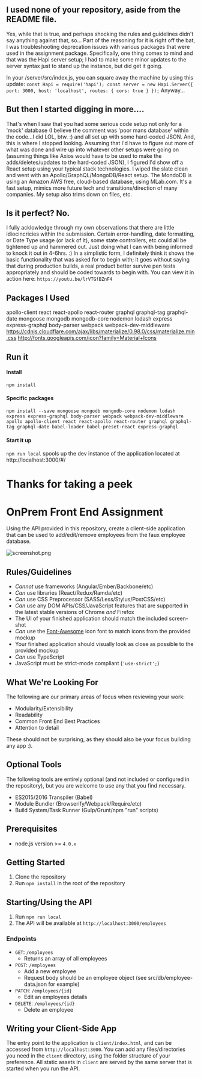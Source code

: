 ## I used none of your repository, aside from the README file.
Yes, while that is true, and perhaps shocking the rules and guidelines didn't say anything against that, so...
Part of the reasoning for it is right off the bat, I was troubleshooting deprecation issues with various packages that were used in the assignment package.  Specifically, one thing comes to mind and that was the Hapi server setup; I had to make some minor updates to the server syntax just to stand up the instance, but did get it going.

In your /server/src/index.js, you can square away the machine by using this update:
`
const Hapi = require('hapi');
const server = new Hapi.Server({
    port: 3000,
    host: 'localhost',
    routes: {
        cors: true
    }
});
`
Anyway...

## But then I started digging in more....
That's when I saw that you had some serious code setup not only for a 'mock' database (I believe the comment was 'poor mans database' within the code...I did LOL, btw. :) and all set up with some hard-coded JSON.  And, this is where I stopped looking.  Assuming that I'd have to figure out more of what was done and wire up into whatever other setups were going on (assuming things like Axios would have to be used to make the adds/deletes/updates to the hard-coded JSON), I figured I'd show off a React setup using your typical stack technologies. I wiped the slate clean and went with an Apollo/GraphQL/MongoDB/React setup.  The MondoDB is using an Amazon AWS free, cloud-based database, using MLab.com.  It's a fast setup, mimics more future tech and transitions/direction of many companies.  My setup also trims down on files, etc.

## Is it perfect? No.
I fully acklowledge through my own observations that there are little idiocincricies within the submission. Certain error-handling, date formatting, or Date Type usage (or lack of it), some state controllers, etc could all be tightened up and hammered out.  Just doing what I can with being informed to knock it out in 4-6hrs. :) In a simplistic form, I definitely think it shows the basic functionality that was asked for to begin with; it goes without saying that during production builds, a real product better survive pen tests appropriately and should be coded towards to begin with.  You can view it in action here:  `https://youtu.be/lrVTGfBZnF4`

## Packages I Used
apollo-client
react
react-apollo
react-router
graphql
graphql-tag
graphql-date
mongoose
mongodb
mongodb-core
nodemon
lodash
express
express-graphql
body-parser
webpack
webpack-dev-middleware
https://cdnjs.cloudflare.com/ajax/libs/materialize/0.98.0/css/materialize.min.css
http://fonts.googleapis.com/icon?family=Material+Icons

## Run it
#### Install
`npm install`
#### Specific packages
`npm install --save mongoose mongodb mongodb-core nodemon lodash express express-graphql body-parser webpack webpack-dev-middleware apollo apollo-client react react-apollo react-router graphql graphql-tag graphql-date babel-loader babel-preset-react express-graphql`
#### Start it up
`npm run local` spools up the dev instance of the application located at http://localhost:3000/#/

# Thanks for taking a peek


# OnPrem Front End Assignment

Using the API provided in this repository, create a client-side application that can be used to add/edit/remove employees from the faux employee database.

![screenshot.png](screenshot.png)

## Rules/Guidelines
- *Cannot* use frameworks (Angular/Ember/Backbone/etc)
- *Can* use libraries (React/Redux/Ramda/etc)
- *Can* use CSS Preprocessor (SASS/Less/Stylus/PostCSS/etc)
- *Can* use any DOM APIs/CSS/JavaScript features that are supported in the latest stable versions of Chrome *and* Firefox
- The UI of your finished application should match the included screen-shot
- *Can* use the [Font-Awesome](https://fortawesome.github.io/Font-Awesome/) icon font to match icons from the provided mockup
- Your finished application should visually look as close as possible to the provided mockup
- *Can* use TypeScript
- JavaScript must be strict-mode compliant (`'use-strict';`)


## What We're Looking For
The following are our primary areas of focus when reviewing your work:

- Modularity/Extensibility
- Readability
- Common Front End Best Practices
- Attention to detail

These should not be surprising, as they should also be your focus building any app :).

## Optional Tools
The following tools are entirely optional (and not included or configured in the repository), but you are welcome to use any that you find necessary.

- ES2015/2016 Transpiler (Babel)
- Module Bundler (Browserify/Webpack/Require/etc)
- Build System/Task Runner (Gulp/Grunt/npm "run" scripts)

## Prerequisites
- node.js version >= `4.0.x`

## Getting Started
1. Clone the repository
2. Run `npm install` in the root of the repository

## Starting/Using the API
1. Run `npm run local`
2. The API will be available at `http://localhost:3000/employees`

### Endpoints
- `GET`: `/employees`
    - Returns an array of all employees
- `POST`: `/employees`
    - Add a new employee
    - Request body should be an employee object (see src/db/employee-data.json for example)
- `PATCH`: `/employees/{id}`
    - Edit an employees details
- `DELETE`: `/employees/{id}`
    - Delete an employee

## Writing your Client-Side App
The entry point to the application is `client/index.html`, and can be accessed from `http://localhost:3000`. You can add any files/directories you need in the `client` directory, using the folder structure of your preference. All static assets in `client` are served by the same server that is started when you run the API.

